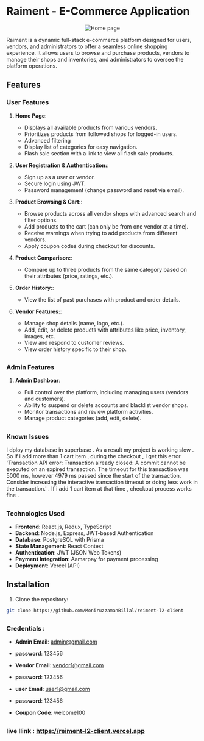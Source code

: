 # Raiment - E-Commerce Application

<p align="center">
  <img src="https://i.postimg.cc/kgFFvbm4/Vite-React-TS.png" alt="Home page">
</p>

Raiment is a dynamic full-stack e-commerce platform designed for users, vendors, and administrators to offer a seamless online shopping experience. It allows users to browse and purchase products, vendors to manage their shops and inventories, and administrators to oversee the platform operations.

## Features

### User Features

1. **Home Page**:

   - Displays all available products from various vendors.
   - Prioritizes products from followed shops for logged-in users.
   - Advanced filtering
   - Display list of categories for easy navigation.
   - Flash sale section with a link to view all flash sale products.

2. **User Registration & Authentication:**:

   - Sign up as a user or vendor.
   - Secure login using JWT.
   - Password management (change password and reset via email).

3. **Product Browsing & Cart:**:

   - Browse products across all vendor shops with advanced search and filter options.
   - Add products to the cart (can only be from one vendor at a time).
   - Receive warnings when trying to add products from different vendors.
   - Apply coupon codes during checkout for discounts.

4. **Product Comparison:**:

   - Compare up to three products from the same category based on their attributes (price, ratings, etc.).

5. **Order History:**:

   - View the list of past purchases with product and order details.

6. **Vendor Features:**:
   - Manage shop details (name, logo, etc.).
   - Add, edit, or delete products with attributes like price, inventory, images, etc.
   - View and respond to customer reviews.
   - View order history specific to their shop.

##

### Admin Features

1. **Admin Dashboar**:

   - Full control over the platform, including managing users (vendors and customers).
   - Ability to suspend or delete accounts and blacklist vendor shops.
   - Monitor transactions and review platform activities.
   - Manage product categories (add, edit, delete).

   ##

### Known Issues

I dploy my database in superbase . As a result my project is working slow . So if i add more than 1 cart item , during the checkout , I get this error 'Transaction API error: Transaction already closed: A commit cannot be executed on an expired transaction. The timeout for this transaction was 5000 ms, however 4979 ms passed since the start of the transaction. Consider increasing the interactive transaction timeout or doing less work in the transaction.' . If i add 1 cart item at that time , checkout process works fine .

##

### Technologies Used

- **Frontend**: React.js, Redux, TypeScript
- **Backend**: Node.js, Express, JWT-based Authentication
- **Database**: PostgreSQL with Prisma
- **State Management**: React Context
- **Authentication**: JWT (JSON Web Tokens)
- **Payment Integration**: Aamarpay for payment processing
- **Deployment**: Vercel (API)

## Installation

1.  Clone the repository:

```bash
git clone https://github.com/MoniruzzamanBillal/reiment-l2-client
```

##

### Credentials :

- **Admin Email**: admin@gmail.com
- **password**: 123456

- **Vendor Email**: vendor1@gmail.com
- **password**: 123456

- **user Email**: user1@gmail.com
- **password**: 123456

- **Coupon Code**: welcome100

##

### live llink : https://reiment-l2-client.vercel.app
